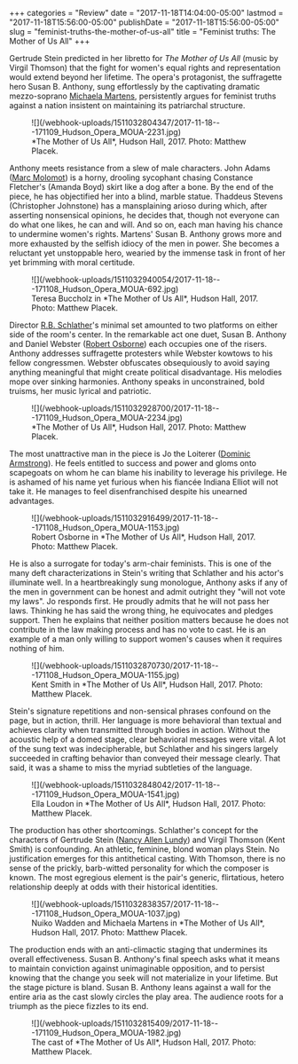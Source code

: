 +++
categories = "Review"
date = "2017-11-18T14:04:00-05:00"
lastmod = "2017-11-18T15:56:00-05:00"
publishDate = "2017-11-18T15:56:00-05:00"
slug = "feminist-truths-the-mother-of-us-all"
title = "Feminist truths: The Mother of Us All"
+++

Gertrude Stein predicted in her libretto for *The Mother of Us All* (music by Virgil Thomson) that the fight for women's equal rights and representation would extend beyond her lifetime. The opera's protagonist, the suffragette hero Susan B. Anthony, sung effortlessly by the captivating dramatic mezzo-soprano [Michaela Martens](/scene/people/michaela-martens/), persistently argues for feminist truths against a nation insistent on maintaining its patriarchal structure.

<figure data-type="image">
![](/webhook-uploads/1511032804347/2017-11-18---171109_Hudson_Opera_MOUA-2231.jpg)
<figcaption>*The Mother of Us All*, Hudson Hall, 2017. Photo: Matthew Placek.</figcaption>
</figure>
 
Anthony meets resistance from a slew of male characters. John Adams ([Marc Molomot](/scene/people/marc-molomot/)) is a horny, drooling sycophant chasing Constance Fletcher's (Amanda Boyd) skirt like a dog after a bone. By the end of the piece, he has objectified her into a blind, marble statue. Thaddeus Stevens (Christopher Johnstone) has a mansplaining arioso during which, after asserting nonsensical opinions, he decides that, though not everyone can do what one likes, he can and will. And so on, each man having his chance to undermine women's rights. Martens' Susan B. Anthony grows more and more exhausted by the selfish idiocy of the men in power. She becomes a reluctant yet unstoppable hero, wearied by the immense task in front of her yet brimming with moral certitude.

<figure data-type="image">
![](/webhook-uploads/1511032940054/2017-11-18---171108_Hudson_Opera_MOUA-692.jpg)
<figcaption>Teresa Buccholz in *The Mother of Us All*, Hudson Hall, 2017. Photo: Matthew Placek.</figcaption>
</figure>
 
Director [R.B. Schlather](/scene/people/rb-schlather/)'s minimal set amounted to two platforms on either side of the room's center. In the remarkable act one duet, Susan B. Anthony and Daniel Webster ([Robert Osborne](/scene/people/robert-osborne/)) each occupies one of the risers. Anthony addresses suffragette protesters while Webster kowtows to his fellow congressmen. Webster obfuscates obsequiously to avoid saying anything meaningful that might create political disadvantage. His melodies mope over sinking harmonies. Anthony speaks in unconstrained, bold truisms, her music lyrical and patriotic.

<figure data-type="image">
![](/webhook-uploads/1511032928700/2017-11-18---171109_Hudson_Opera_MOUA-2234.jpg)
<figcaption>*The Mother of Us All*, Hudson Hall, 2017. Photo: Matthew Placek.</figcaption>
</figure>
 
The most unattractive man in the piece is Jo the Loiterer ([Dominic Armstrong](/scene/people/dominic-armstrong/)). He feels entitled to success and power and gloms onto scapegoats on whom he can blame his inability to leverage his privilege. He is ashamed of his name yet furious when his fiancée Indiana Elliot will not take it. He manages to feel disenfranchised despite his unearned advantages.

<figure data-type="image">
![](/webhook-uploads/1511032916499/2017-11-18---171108_Hudson_Opera_MOUA-1153.jpg)
<figcaption>Robert Osborne in *The Mother of Us All*, Hudson Hall, 2017. Photo: Matthew Placek.</figcaption>
</figure>
 
He is also a surrogate for today's arm-chair feminists. This is one of the many deft characterizations in Stein's writing that Schlather and his actor's illuminate well. In a heartbreakingly sung monologue, Anthony asks if any of the men in government can be honest and admit outright they "will not vote my laws". Jo responds first. He proudly admits that he will not pass her laws. Thinking he has said the wrong thing, he equivocates and pledges support. Then he explains that neither position matters because he does not contribute in the law making process and has no vote to cast. He is an example of a man only willing to support women's causes when it requires nothing of him.

<figure data-type="image">
![](/webhook-uploads/1511032870730/2017-11-18---171108_Hudson_Opera_MOUA-1155.jpg)
<figcaption>Kent Smith in *The Mother of Us All*, Hudson Hall, 2017. Photo: Matthew Placek.</figcaption>
</figure>
 
Stein's signature repetitions and non-sensical phrases confound on the page, but in action, thrill. Her language is more behavioral than textual and achieves clarity when transmitted through bodies in action. Without the acoustic help of a domed stage, clear behavioral messages were vital. A lot of the sung text was indecipherable, but Schlather and his singers largely succeeded in crafting behavior than conveyed their message clearly. That said, it was a shame to miss the myriad subtleties of the language.

<figure data-type="image">
![](/webhook-uploads/1511032848042/2017-11-18---171109_Hudson_Opera_MOUA-1541.jpg)
<figcaption>Ella Loudon in *The Mother of Us All*, Hudson Hall, 2017. Photo: Matthew Placek.</figcaption>
</figure>

The production has other shortcomings. Schlather's concept for the characters of Gertrude Stein ([Nancy Allen Lundy](/scene/people/nancy-allen-lundy/)) and Virgil Thomson (Kent Smith) is confounding. An athletic, feminine, blond woman plays Stein. No justification emerges for this antithetical casting. With Thomson, there is no sense of the prickly, barb-witted personality for which the composer is known. The most egregious element is the pair's generic, flirtatious, hetero relationship deeply at odds with their historical identities.

<figure data-type="image">
![](/webhook-uploads/1511032838357/2017-11-18---171108_Hudson_Opera_MOUA-1037.jpg)
<figcaption>Nuiko Wadden and Michaela Martens in *The Mother of Us All*, Hudson Hall, 2017. Photo: Matthew Placek.</figcaption>
</figure>
 
The production ends with an anti-climactic staging that undermines its overall effectiveness. Susan B. Anthony's final speech asks what it means to maintain conviction against unimaginable opposition, and to persist knowing that the change you seek will not materialize in your lifetime. But the stage picture is bland. Susan B. Anthony leans against a wall for the entire aria as the cast slowly circles the play area. The audience roots for a triumph as the piece fizzles to its end.

<figure data-type="image">
![](/webhook-uploads/1511032815409/2017-11-18---171109_Hudson_Opera_MOUA-1982.jpg)
<figcaption>The cast of *The Mother of Us All*, Hudson Hall, 2017. Photo: Matthew Placek.</figcaption>
</figure>
